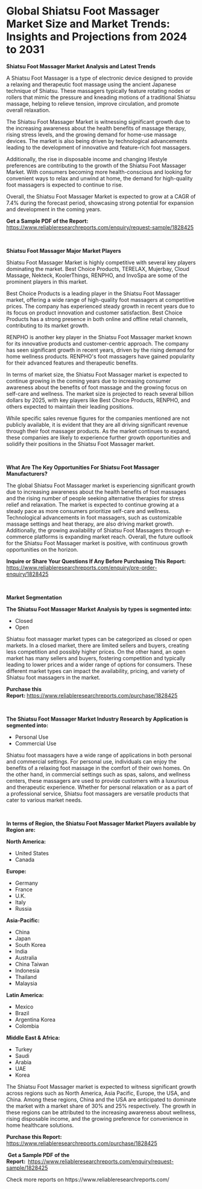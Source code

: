 <p><h1>Global Shiatsu Foot Massager Market Size and Market Trends: Insights and Projections from 2024 to 2031</h1></p><p><strong>Shiatsu Foot Massager Market Analysis and Latest Trends</strong></p>
<p><p>A Shiatsu Foot Massager is a type of electronic device designed to provide a relaxing and therapeutic foot massage using the ancient Japanese technique of Shiatsu. These massagers typically feature rotating nodes or rollers that mimic the pressure and kneading motions of a traditional Shiatsu massage, helping to relieve tension, improve circulation, and promote overall relaxation.</p><p>The Shiatsu Foot Massager Market is witnessing significant growth due to the increasing awareness about the health benefits of massage therapy, rising stress levels, and the growing demand for home-use massage devices. The market is also being driven by technological advancements leading to the development of innovative and feature-rich foot massagers.</p><p>Additionally, the rise in disposable income and changing lifestyle preferences are contributing to the growth of the Shiatsu Foot Massager Market. With consumers becoming more health-conscious and looking for convenient ways to relax and unwind at home, the demand for high-quality foot massagers is expected to continue to rise.</p><p>Overall, the Shiatsu Foot Massager Market is expected to grow at a CAGR of 7.4% during the forecast period, showcasing strong potential for expansion and development in the coming years.</p></p>
<p><strong>Get a Sample PDF of the Report:&nbsp;</strong> <a href="https://www.reliableresearchreports.com/enquiry/request-sample/1828425">https://www.reliableresearchreports.com/enquiry/request-sample/1828425</a></p>
<p>&nbsp;</p>
<p><strong>Shiatsu Foot Massager Major Market Players</strong></p>
<p><p>Shiatsu Foot Massager Market is highly competitive with several key players dominating the market. Best Choice Products, TERELAX, Mujerbay, Cloud Massage, Nekteck, KoolerThings, RENPHO, and InvoSpa are some of the prominent players in this market.</p><p>Best Choice Products is a leading player in the Shiatsu Foot Massager market, offering a wide range of high-quality foot massagers at competitive prices. The company has experienced steady growth in recent years due to its focus on product innovation and customer satisfaction. Best Choice Products has a strong presence in both online and offline retail channels, contributing to its market growth.</p><p>RENPHO is another key player in the Shiatsu Foot Massager market known for its innovative products and customer-centric approach. The company has seen significant growth in recent years, driven by the rising demand for home wellness products. RENPHO's foot massagers have gained popularity for their advanced features and therapeutic benefits.</p><p>In terms of market size, the Shiatsu Foot Massager market is expected to continue growing in the coming years due to increasing consumer awareness about the benefits of foot massage and the growing focus on self-care and wellness. The market size is projected to reach several billion dollars by 2025, with key players like Best Choice Products, RENPHO, and others expected to maintain their leading positions.</p><p>While specific sales revenue figures for the companies mentioned are not publicly available, it is evident that they are all driving significant revenue through their foot massager products. As the market continues to expand, these companies are likely to experience further growth opportunities and solidify their positions in the Shiatsu Foot Massager market.</p></p>
<p>&nbsp;</p>
<p><strong>What Are The Key Opportunities For Shiatsu Foot Massager Manufacturers?</strong></p>
<p><p>The global Shiatsu Foot Massager market is experiencing significant growth due to increasing awareness about the health benefits of foot massages and the rising number of people seeking alternative therapies for stress relief and relaxation. The market is expected to continue growing at a steady pace as more consumers prioritize self-care and wellness. Technological advancements in foot massagers, such as customizable massage settings and heat therapy, are also driving market growth. Additionally, the growing availability of Shiatsu Foot Massagers through e-commerce platforms is expanding market reach. Overall, the future outlook for the Shiatsu Foot Massager market is positive, with continuous growth opportunities on the horizon.</p></p>
<p><strong>Inquire or Share Your Questions If Any Before Purchasing This Report:</strong> <a href="https://www.reliableresearchreports.com/enquiry/pre-order-enquiry/1828425">https://www.reliableresearchreports.com/enquiry/pre-order-enquiry/1828425</a></p>
<p>&nbsp;</p>
<p><strong>Market Segmentation</strong></p>
<p><strong>The Shiatsu Foot Massager Market Analysis by types is segmented into:</strong></p>
<p><ul><li>Closed</li><li>Open</li></ul></p>
<p><p>Shiatsu foot massager market types can be categorized as closed or open markets. In a closed market, there are limited sellers and buyers, creating less competition and possibly higher prices. On the other hand, an open market has many sellers and buyers, fostering competition and typically leading to lower prices and a wider range of options for consumers. These different market types can impact the availability, pricing, and variety of Shiatsu foot massagers in the market.</p></p>
<p><strong>Purchase this Report:&nbsp;</strong><a href="https://www.reliableresearchreports.com/purchase/1828425">https://www.reliableresearchreports.com/purchase/1828425</a></p>
<p>&nbsp;</p>
<p><strong>The Shiatsu Foot Massager Market Industry Research by Application is segmented into:</strong></p>
<p><ul><li>Personal Use</li><li>Commercial Use</li></ul></p>
<p><p>Shiatsu foot massagers have a wide range of applications in both personal and commercial settings. For personal use, individuals can enjoy the benefits of a relaxing foot massage in the comfort of their own homes. On the other hand, in commercial settings such as spas, salons, and wellness centers, these massagers are used to provide customers with a luxurious and therapeutic experience. Whether for personal relaxation or as a part of a professional service, Shiatsu foot massagers are versatile products that cater to various market needs.</p></p>
<p>&nbsp;</p>
<p><strong>In terms of Region, the Shiatsu Foot Massager Market Players available by Region are:</strong></p>
<p>
    <p> <strong> North America: </strong>
        <ul>
            <li>United States</li>
            <li>Canada</li>
        </ul>
        </p> 
    <p> <strong> Europe: </strong>
        <ul>
            <li>Germany</li>
            <li>France</li>
            <li>U.K.</li>
            <li>Italy</li>
            <li>Russia</li>
        </ul>
        </p> 
    <p> <strong> Asia-Pacific: </strong>
        <ul>
            <li>China</li>
            <li>Japan</li>
            <li>South Korea</li>
            <li>India</li>
            <li>Australia</li>
            <li>China Taiwan</li>
            <li>Indonesia</li>
            <li>Thailand</li>
            <li>Malaysia</li>
        </ul>
        </p> 
    <p> <strong> Latin America: </strong>
        <ul>
            <li>Mexico</li>
            <li>Brazil</li>
            <li>Argentina Korea</li>
            <li>Colombia</li>
        </ul>
        </p> 
    <p> <strong> Middle East & Africa: </strong>
        <ul>
            <li>Turkey</li>
            <li>Saudi</li>
            <li>Arabia</li>
            <li>UAE</li>
            <li>Korea</li>
        </ul>
    </p>
    </p>
<p><p>The Shiatsu Foot Massager market is expected to witness significant growth across regions such as North America, Asia Pacific, Europe, the USA, and China. Among these regions, China and the USA are anticipated to dominate the market with a market share of 30% and 25% respectively. The growth in these regions can be attributed to the increasing awareness about wellness, rising disposable income, and the growing preference for convenience in home healthcare solutions.</p></p>
<p><strong>Purchase this Report: </strong><a href="https://www.reliableresearchreports.com/purchase/1828425">https://www.reliableresearchreports.com/purchase/1828425</a></p>
<p>&nbsp;<strong>Get a Sample PDF of the Report:&nbsp;&nbsp;</strong><a href="https://www.reliableresearchreports.com/enquiry/request-sample/1828425">https://www.reliableresearchreports.com/enquiry/request-sample/1828425</a></p>
<p><strong></strong></p>
<p>Check more reports on https://www.reliableresearchreports.com/</p>